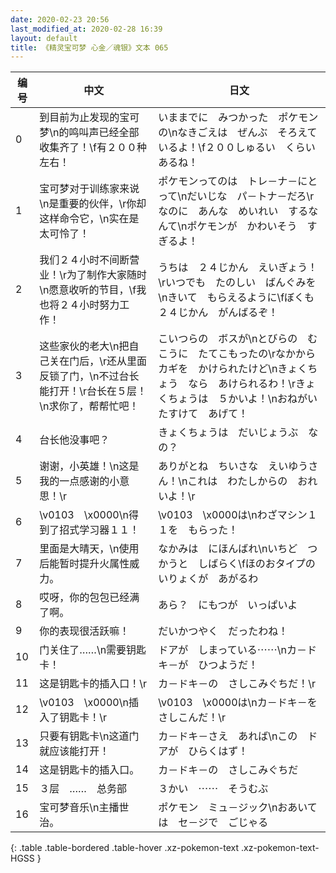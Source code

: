 ```yaml
---
date: 2020-02-23 20:56
last_modified_at: 2020-02-28 16:39
layout: default
title: 《精灵宝可梦 心金／魂银》文本 065
---
```

| 编号 | 中文 | 日文 |
| ---- | ---- | ---- |
| 0 | 到目前为止发现的宝可梦\n的鸣叫声已经全部收集齐了！\f有２００种左右！ | いままでに　みつかった　ポケモンの\nなきごえは　ぜんぶ　そろえているよ！\f２００しゅるい　くらい　あるね！ |
| 1 | 宝可梦对于训练家来说\n是重要的伙伴，\r你却这样命令它，\n实在是太可怜了！ | ポケモンってのは　トレ－ナ－にとって\nだいじな　パ－トナ－だろ\rなのに　あんな　めいれい　するなんて\nポケモンが　かわいそう　すぎるよ！ |
| 2 | 我们２４小时不间断营业！\r为了制作大家随时\n愿意收听的节目，\f我也将２４小时努力工作！ | うちは　２４じかん　えいぎょう！\rいつでも　たのしい　ばんぐみを\nきいて　もらえるように\fぼくも　２４じかん　がんばるぞ！ |
| 3 | 这些家伙的老大\n把自己关在门后，\r还从里面反锁了门，\n不过台长能打开！\r台长在５层！\n求你了，帮帮忙吧！ | こいつらの　ボスが\nとびらの　むこうに　たてこもったの\rなかから　カギを　かけられたけど\nきょくちょう　なら　あけられるわ！\rきょくちょうは　５かいよ！\nおねがい　たすけて　あげて！ |
| 4 | 台长他没事吧？ | きょくちょうは　だいじょうぶ　なの？ |
| 5 | 谢谢，小英雄！\n这是我的一点感谢的小意思！\r | ありがとね　ちいさな　えいゆうさん！\nこれは　わたしからの　おれいよ！\r |
| 6 | \v0103　\x0000\n得到了招式学习器１１！ | \v0103　\x0000は\nわざマシン１１を　もらった！ |
| 7 | 里面是大晴天，\n使用后能暂时提升火属性威力。 | なかみは　にほんばれ\nいちど　つかうと　しばらく\fほのおタイプの　いりょくが　あがるわ |
| 8 | 哎呀，你的包包已经满了啊。 | あら？　にもつが　いっぱいよ |
| 9 | 你的表现很活跃嘛！ | だいかつやく　だったわね！ |
| 10 | 门关住了……\n需要钥匙卡！ | ドアが　しまっている⋯⋯\nカ－ドキ－が　ひつようだ！ |
| 11 | 这是钥匙卡的插入口！\r | カ－ドキ－の　さしこみぐちだ！\r |
| 12 | \v0103　\x0000\n插入了钥匙卡！\r | \v0103　\x0000は\nカ－ドキ－を　さしこんだ！\r |
| 13 | 只要有钥匙卡\n这道门就应该能打开！ | カ－ドキ－さえ　あれば\nこの　ドアが　ひらくはず！ |
| 14 | 这是钥匙卡的插入口。 | カ－ドキ－の　さしこみぐちだ |
| 15 | ３层　……　总务部 | ３かい　⋯⋯　そうむぶ |
| 16 | 宝可梦音乐\n主播世治。 | ポケモン　ミュ－ジック\nおあいては　セ－ジで　ごじゃる |
{: .table .table-bordered .table-hover .xz-pokemon-text .xz-pokemon-text-HGSS }